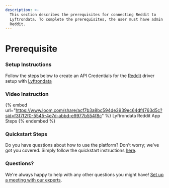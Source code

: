 ```yaml
---
description: >-
  This section describes the prerequisites for connecting Reddit to
  Lyftrondata. To complete the prerequisites, the user must have admin access to
  Reddit.
---
```


# Prerequisite

<mark style="color:blue;"></mark>

### Setup Instructions

Follow the steps below to create an API Credentials for the [Reddit](https://www.lyftrondata.com/integration/marketing-analytics/reddit/) driver setup with [Lyftrondata](https://www.lyftrondata.com)

### Video Instruction

{% embed url="https://www.loom.com/share/acf7b3a8bc594de3939ec64df4763d5c?sid=f3f7f2f0-5545-4e7d-abbd-e9977b554f8c" %}
Lyftrondata Reddit App Steps
{% endembed %}

### Quickstart Steps

Do you have questions about how to use the platform? Don't worry; we've got you covered. Simply follow the quickstart instructions [here](README.md).

### Questions? <a href="#questions" id="questions"></a>

We're always happy to help with any other questions you might have! [Set up a meeting with our experts](https://www.lyftrondata.com/book-a-meeting/).

